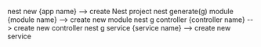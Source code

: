 nest new {app name} --> create Nest project
nest generate(g) module {module name} --> create new module
nest g controller {controller name} --> create new controller
nest g service {service name} --> create new service